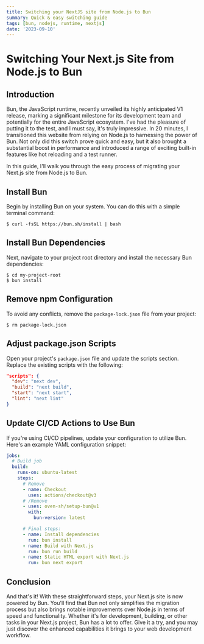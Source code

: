 ```yaml
---
title: Switching your NextJS site from Node.js to Bun
summary: Quick & easy switching guide
tags: [bun, nodejs, runtime, nextjs]
date: '2023-09-10'
---
```


# Switching Your Next.js Site from Node.js to Bun

## Introduction

Bun, the JavaScript runtime, recently unveiled its highly anticipated V1 release, marking a significant milestone for its development team and potentially for the entire JavaScript ecosystem. I've had the pleasure of putting it to the test, and I must say, it's truly impressive. In 20 minutes, I transitioned this website from relying on Node.js to harnessing the power of Bun. Not only did this switch prove quick and easy, but it also brought a substantial boost in performance and introduced a range of exciting built-in features like hot reloading and a test runner.

In this guide, I'll walk you through the easy process of migrating your Next.js site from Node.js to Bun.

## Install Bun

Begin by installing Bun on your system. You can do this with a simple terminal command:

```shell
$ curl -fsSL https://bun.sh/install | bash
```

## Install Bun Dependencies

Next, navigate to your project root directory and install the necessary Bun dependencies:

```shell
$ cd my-project-root
$ bun install
```

## Remove npm Configuration

To avoid any conflicts, remove the `package-lock.json` file from your project:

```shell
$ rm package-lock.json
```

## Adjust package.json Scripts

Open your project's `package.json` file and update the scripts section. Replace the existing scripts with the following:

```json
"scripts": {
  "dev": "next dev",
  "build": "next build",
  "start": "next start",
  "lint": "next lint"
}
```

## Update CI/CD Actions to Use Bun

If you're using CI/CD pipelines, update your configuration to utilize Bun. Here's an example YAML configuration snippet:

```yaml
jobs:
  # Build job
  build:
    runs-on: ubuntu-latest
    steps:
      # Remove
      - name: Checkout
        uses: actions/checkout@v3
      # /Remove
      - uses: oven-sh/setup-bun@v1
        with:
          bun-version: latest

      # Final steps:
      - name: Install dependencies
        run: bun install
      - name: Build with Next.js
        run: bun run build
      - name: Static HTML export with Next.js
        run: bun next export
```

## Conclusion

And that's it! With these straightforward steps, your Next.js site is now powered by Bun. You'll find that Bun not only simplifies the migration process but also brings notable improvements over Node.js in terms of speed and functionality. Whether it's for development, building, or other tasks in your Next.js project, Bun has a lot to offer. Give it a try, and you may just discover the enhanced capabilities it brings to your web development workflow.
